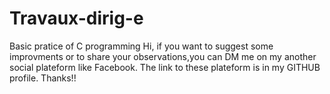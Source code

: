 # Travaux-dirig-e
Basic pratice of  C programming
Hi, if you want to suggest some improvments or to share your observations,you can DM me on my another social plateform like Facebook.
The link to these plateform is in my GITHUB profile.
Thanks!!
